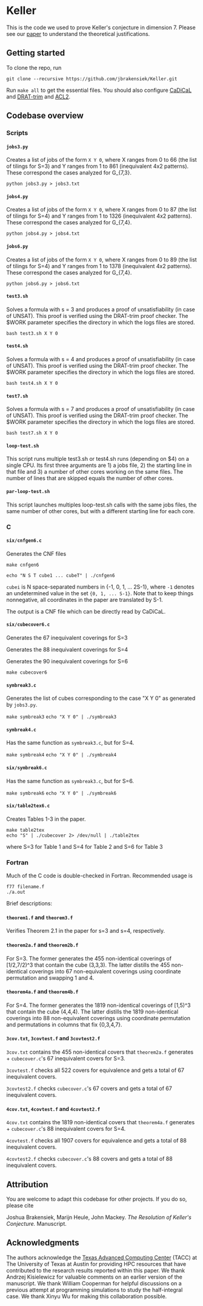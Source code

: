# Keller

This is the code we used to prove Keller's conjecture in dimension 7. Please see our [paper](https://arxiv.org/abs/1910.03740) to understand the theoretical justifications.

## Getting started

To clone the repo, run

`git clone --recursive https://github.com/jbrakensiek/Keller.git`

Run `make all` to get the essential files. You should also configure [CaDiCaL](https://github.com/arminbiere/cadical) and [DRAT-trim](https://github.com/marijnheule/drat-trim) and [ACL2](https://www.cs.utexas.edu/users/moore/acl2/).

## Codebase overview

### Scripts

#### `jobs3.py` 

Creates a list of jobs of the form `X Y 0`, where X ranges from 0 to 66 (the list of tilings for S=3) and Y ranges from 1 to 861 (inequivalent 4x2 patterns). These correspond the cases analyzed for G_{7,3}.

`python jobs3.py > jobs3.txt`

#### `jobs4.py`

Creates a list of jobs of the form `X Y 0`, where X ranges from 0 to 87 (the list of tilings for S=4) and Y ranges from 1 to 1326 (inequivalent 4x2 patterns). These correspond the cases analyzed for G_{7,4}.

`python jobs4.py > jobs4.txt`

#### `jobs6.py`

Creates a list of jobs of the form `X Y 0`, where X ranges from 0 to 89 (the list of tilings for S=4) and Y ranges from 1 to 1378 (inequivalent 4x2 patterns). These correspond the cases analyzed for G_{7,4}.

`python jobs6.py > jobs6.txt`

#### `test3.sh`

Solves a formula with s = 3 and produces a proof of unsatisfiability (in case of UNSAT). This proof is verified using the DRAT-trim proof checker. The $WORK parameter specifies the directory in which the logs files are stored. 

`bash test3.sh X Y 0`

#### `test4.sh`

Solves a formula with s = 4 and produces a proof of unsatisfiability (in case of UNSAT). This proof is verified using the DRAT-trim proof checker. The $WORK parameter specifies the directory in which the logs files are stored.

`bash test4.sh X Y 0`

#### `test7.sh`

Solves a formula with s = 7 and produces a proof of unsatisfiability (in case of UNSAT). This proof is verified using the DRAT-trim proof checker. The $WORK parameter specifies the directory in which the logs files are stored.

`bash test7.sh X Y 0`

#### `loop-test.sh`

This script runs multiple test3.sh or test4.sh runs (depending on $4) on a single CPU. Its first three arguments are 1) a jobs file, 2) the starting line in that file and 3) a number of other cores working on the same files. The number of lines that are skipped equals the number of other cores.

#### `par-loop-test.sh`

This script launches multiples loop-test.sh calls with the same jobs files, the same number of other cores, but with a different starting line for each core.

### C

#### `six/cnfgen6.c`

Generates the CNF files

`make cnfgen6`

`echo "N S T cube1 ... cubeT" | ./cnfgen6`

`cubei` is N space-separated numbers in {-1, 0, 1, ... 2S-1}, where `-1` denotes an undetermined value in the set `{0, 1, ... S-1}`. Note that to keep things nonnegative, all coordinates in the paper are translated by S-1.

The output is a CNF file which can be directly read by CaDiCaL.

#### `six/cubecover6.c`

Generates the 67 inequivalent coverings for S=3

Generates the 88 inequivalent coverings for S=4

Generates the 90 inequivalent coverings for S=6

`make cubecover6`

#### `symbreak3.c` 

Generates the list of cubes corresponding to the case "X Y 0" as generated by `jobs3.py`.

`make symbreak3`
`echo "X Y 0" | ./symbreak3`

#### `symbreak4.c`

Has the same function as `symbreak3.c`, but for S=4.

`make symbreak4`
`echo "X Y 0" | ./symbreak4`

#### `six/symbreak6.c`

Has the same function as `symbreak3.c`, but for S=6.

`make symbreak6`
`echo "X Y 0" | ./symbreak6`

#### `six/table2tex6.c`

Creates Tables 1-3 in the paper.

`make table2tex`  
`echo "S" | ./cubecover 2> /dev/null | ./table2tex`

where S=3 for Table 1 and S=4 for Table 2 and S=6 for Table 3

### Fortran

Much of the C code is double-checked in Fortran. Recommended usage is

`f77 filename.f`  
`./a.out`

Brief descriptions:

#### `theorem1.f` and `theorem3.f`

Verifies Theorem 2.1 in the paper for s=3 and s=4, respectively.

#### `theorem2a.f` and `theorem2b.f`

For S=3. The former generates the 455 non-identical coverings of \[1/2,7/2)^3 that contain the cube (3,3,3). The latter distills the 455 non-identical coverings into 67 non-equivalent coverings using coordinate permutation and swapping 1 and 4.

#### `theorem4a.f` and `theorem4b.f`

For S=4. The former generates the 1819 non-identical coverings of \[1,5)^3 that contain the cube (4,4,4). The latter distills the 1819 non-identical coverings into 88 non-equivalent coverings using coordinate permutation and permutations in columns
that fix {0,3,4,7}.

#### `3cov.txt`, `3covtest.f` and `3covtest2.f`

`3cov.txt` contains the 455 non-identical covers that `theorem2a.f` generates + `cubecover.c`'s 67 inequivalent covers for S=3.

`3covtest.f` checks all 522 covers for equivalence and gets a total of 67 inequivalent covers.

`3covtest2.f` checks `cubecover.c`'s 67 covers and gets a total of 67 inequivalent covers.

#### `4cov.txt`, `4covtest.f` and `4covtest2.f`

`4cov.txt` contains the 1819 non-identical covers that `theorem4a.f` generates + `cubecover.c`'s 88 inequivalent covers for S=4.

`4covtest.f` checks all 1907 covers for equivalence and gets a total of 88 inequivalent covers.

`4covtest2.f` checks `cubecover.c`'s 88 covers and gets a total of 88 inequivalent covers.

## Attribution

You are welcome to adapt this codebase for other projects. If you do so, please cite

Joshua Brakensiek, Marijn Heule, John Mackey. _The Resolution of Keller's Conjecture._ Manuscript.

## Acknowledgments

The authors acknowledge the [Texas Advanced Computing Center](http://www.tacc.utexas.edu) (TACC)  at The University of Texas at Austin for providing HPC resources that have contributed to the research results reported within this paper. We thank Andrzej Kisielewicz for valuable comments on an earlier version of the manuscript. We thank William Cooperman for helpful discussions on a previous attempt at programming simulations to study the half-integral case. We thank Xinyu Wu for making this collaboration possible.
